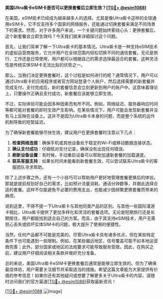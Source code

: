 **美国Ultra紫卡eSIM卡是否可以更换套餐后立即生效？[[TG💪+ @esim1088](https://t.me/s/esim1088)]**

在美国，eSIM技术已经成为越来越多人的选择。尤其是像Ultra紫卡这样的全球通用eSIM卡，它不仅支持多个国家的网络服务，还能通过切换套餐来满足不同场景下的需求。然而，对于许多用户来说，一个关键问题始终萦绕心头：更换套餐后，这个新套餐会立即生效吗？今天我们就来详细探讨这个问题。

首先，让我们简单了解一下Ultra紫卡的基本情况。Ultra紫卡是一种支持eSIM技术的虚拟运营商服务，它允许用户在全球范围内轻松切换不同的通信套餐。无论是旅行、工作还是日常使用，用户都可以根据自己的需求选择最适合的套餐。这种灵活性是传统实体SIM卡无法比拟的优势之一。

那么，当我们决定更换套餐时，这个过程是如何进行的呢？通常情况下，用户可以通过Ultra紫卡的应用程序或者官方网站登录个人账户，然后选择需要的新套餐并完成支付。支付完成后，新的套餐信息会立刻更新到用户的账户中。这意味着理论上，只要操作正确且支付成功，新套餐应该能够立即生效。

不过，实际体验可能会因多种因素而有所不同。例如，网络延迟、服务器响应时间等都可能对套餐的即时生效产生影响。在某些情况下，用户可能会发现新套餐并没有马上反映在设备上。这并不是因为Ultra紫卡本身的问题，而是整个系统的运作机制导致的短暂延迟。

为了确保新套餐能够尽快生效，建议用户在更换套餐时注意以下几点：

1. **检查网络连接**：确保手机或其他设备处于稳定的Wi-Fi或移动数据连接状态。
2. **确认支付成功**：仔细核对支付记录，确保没有出现任何错误。
3. **刷新设备设置**：有时候，手动重启设备可以帮助加速新套餐的加载速度。
4. **联系客服支持**：如果长时间未能看到新套餐生效，可以尝试联系Ultra紫卡的客服团队寻求帮助。

除了上述步骤之外，还有一个小技巧可以帮助用户更好地管理套餐更换后的体验。那就是提前规划好自己的需求，比如预计流量消耗、通话分钟数等，并据此选择合适的套餐。这样不仅能避免不必要的费用支出，也能减少因频繁更换套餐而带来的麻烦。

说到这里，不得不提一下Ultra紫卡与其他同类产品的区别。与其他一些国际漫游卡相比，Ultra紫卡提供了更加多样化和灵活的套餐选项。无论是短期旅行还是长期居住，用户都能找到适合自己的方案。而且，由于其支持eSIM技术，用户无需担心丢失或损坏实体SIM卡的问题，极大提升了使用的便捷性。

当然，任何产品都不可能是完美的。尽管Ultra紫卡具有诸多优点，但在某些特定条件下也可能遇到一些限制。例如，在某些偏远地区，信号覆盖可能不如本地运营商完善；此外，部分国家或地区的法规要求可能导致服务受限。因此，在购买之前，建议用户仔细阅读相关条款并做好充分准备。

总的来说，美国Ultra紫卡eSIM卡更换套餐后通常是能够立即生效的。但为了确保最佳体验，用户需要关注细节并采取适当的措施。希望这篇文章能为大家提供有价值的参考信息！如果你还有其他疑问或想要了解更多关于Ultra紫卡的内容，请随时访问我们的官方渠道[[TG💪+ @esim1088](https://t.me/s/esim1088)]获取最新资讯！

[[TG💪+ @esim1088](https://t.me/s/esim1088) ![Image](https://i.postimg.cc/4NQfJmqS/Snipaste-2025-05-13-00-14-12.png)]